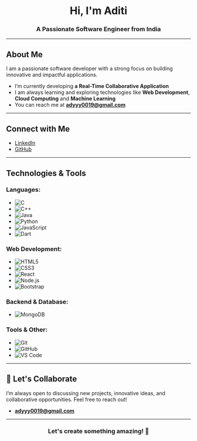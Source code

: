 <h1 align="center">Hi, I'm Aditi</h1>
<h3 align="center">A Passionate Software Engineer from India</h3>

---

##  About Me

I am a passionate software developer with a strong focus on building innovative and impactful applications.

-  I’m currently developing **a Real-Time Collaborative Application**
-  I am always learning and exploring technologies like **Web Development**, **Cloud Computing** and **Machine Learning**
-  You can reach me at **adyyy0019@gmail.com**

---

##  Connect with Me

- [LinkedIn](https://linkedin.com/in/aditiii19)
- [GitHub](https://github.com/aditiiiii1)

---

##  Technologies & Tools

### Languages:
- ![C](https://img.shields.io/badge/-C-00599C?style=flat&logo=c&logoColor=white)
- ![C++](https://img.shields.io/badge/-C%2B%2B-00599C?style=flat&logo=cplusplus&logoColor=white)
- ![Java](https://img.shields.io/badge/-Java-007396?style=flat&logo=java&logoColor=white)
- ![Python](https://img.shields.io/badge/-Python-3776AB?style=flat&logo=python&logoColor=white)
- ![JavaScript](https://img.shields.io/badge/-JavaScript-000000?style=flat&logo=javascript&logoColor=white)
- ![Dart](https://img.shields.io/badge/-Dart-00B0B9?style=flat&logo=dart&logoColor=white)

### Web Development:
- ![HTML5](https://img.shields.io/badge/-HTML5-E34F26?style=flat&logo=html5&logoColor=white)
- ![CSS3](https://img.shields.io/badge/-CSS3-1572B6?style=flat&logo=css3&logoColor=white)
- ![React](https://img.shields.io/badge/-React-61DAFB?style=flat&logo=react&logoColor=black)
- ![Node.js](https://img.shields.io/badge/-Node.js-339933?style=flat&logo=node.js&logoColor=white)
- ![Bootstrap](https://img.shields.io/badge/-Bootstrap-563D7C?style=flat&logo=bootstrap&logoColor=white)

### Backend & Database:
- ![MongoDB](https://img.shields.io/badge/-MongoDB-47A248?style=flat&logo=mongodb&logoColor=white)

### Tools & Other:
- ![Git](https://img.shields.io/badge/-Git-F05032?style=flat&logo=git&logoColor=white)
- ![GitHub](https://img.shields.io/badge/-GitHub-181717?style=flat&logo=github&logoColor=white)
- ![VS Code](https://img.shields.io/badge/-VS%20Code-007ACC?style=flat&logo=visual-studio-code&logoColor=white)

---

## 💬 Let's Collaborate

I’m always open to discussing new projects, innovative ideas, and collaborative opportunities. Feel free to reach out!

-  **adyyy0019@gmail.com**

---

<h3 align="center">Let's create something amazing! 🚀</h3>
